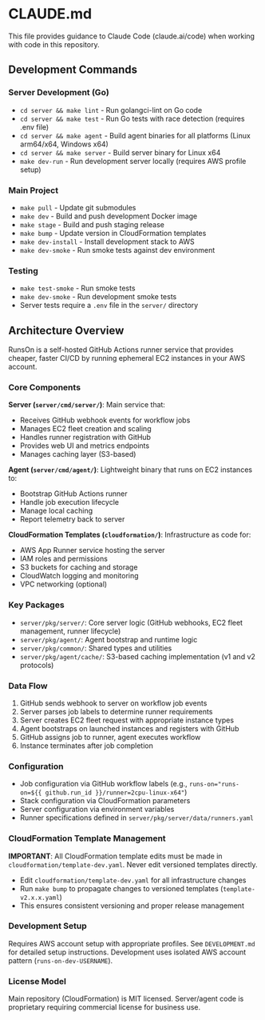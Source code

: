 # CLAUDE.md

This file provides guidance to Claude Code (claude.ai/code) when working with code in this repository.

## Development Commands

### Server Development (Go)
- `cd server && make lint` - Run golangci-lint on Go code
- `cd server && make test` - Run Go tests with race detection (requires .env file)
- `cd server && make agent` - Build agent binaries for all platforms (Linux arm64/x64, Windows x64)
- `cd server && make server` - Build server binary for Linux x64
- `make dev-run` - Run development server locally (requires AWS profile setup)

### Main Project
- `make pull` - Update git submodules
- `make dev` - Build and push development Docker image
- `make stage` - Build and push staging release
- `make bump` - Update version in CloudFormation templates
- `make dev-install` - Install development stack to AWS
- `make dev-smoke` - Run smoke tests against dev environment

### Testing
- `make test-smoke` - Run smoke tests
- `make dev-smoke` - Run development smoke tests
- Server tests require a `.env` file in the `server/` directory

## Architecture Overview

RunsOn is a self-hosted GitHub Actions runner service that provides cheaper, faster CI/CD by running ephemeral EC2 instances in your AWS account.

### Core Components

**Server (`server/cmd/server/`)**: Main service that:
- Receives GitHub webhook events for workflow jobs
- Manages EC2 fleet creation and scaling
- Handles runner registration with GitHub
- Provides web UI and metrics endpoints
- Manages caching layer (S3-based)

**Agent (`server/cmd/agent/`)**: Lightweight binary that runs on EC2 instances to:
- Bootstrap GitHub Actions runner
- Handle job execution lifecycle
- Manage local caching
- Report telemetry back to server

**CloudFormation Templates (`cloudformation/`)**: Infrastructure as code for:
- AWS App Runner service hosting the server
- IAM roles and permissions
- S3 buckets for caching and storage
- CloudWatch logging and monitoring
- VPC networking (optional)

### Key Packages

- `server/pkg/server/`: Core server logic (GitHub webhooks, EC2 fleet management, runner lifecycle)
- `server/pkg/agent/`: Agent bootstrap and runtime logic
- `server/pkg/common/`: Shared types and utilities
- `server/pkg/agent/cache/`: S3-based caching implementation (v1 and v2 protocols)

### Data Flow

1. GitHub sends webhook to server on workflow job events
2. Server parses job labels to determine runner requirements
3. Server creates EC2 fleet request with appropriate instance types
4. Agent bootstraps on launched instances and registers with GitHub
5. GitHub assigns job to runner, agent executes workflow
6. Instance terminates after job completion

### Configuration

- Job configuration via GitHub workflow labels (e.g., `runs-on="runs-on=${{ github.run_id }}/runner=2cpu-linux-x64"`)
- Stack configuration via CloudFormation parameters
- Server configuration via environment variables
- Runner specifications defined in `server/pkg/server/data/runners.yaml`

### CloudFormation Template Management

**IMPORTANT**: All CloudFormation template edits must be made in `cloudformation/template-dev.yaml`. Never edit versioned templates directly.

- Edit `cloudformation/template-dev.yaml` for all infrastructure changes
- Run `make bump` to propagate changes to versioned templates (`template-v2.x.x.yaml`)
- This ensures consistent versioning and proper release management

### Development Setup

Requires AWS account setup with appropriate profiles. See `DEVELOPMENT.md` for detailed setup instructions. Development uses isolated AWS account pattern (`runs-on-dev-USERNAME`).

### License Model

Main repository (CloudFormation) is MIT licensed. Server/agent code is proprietary requiring commercial license for business use.